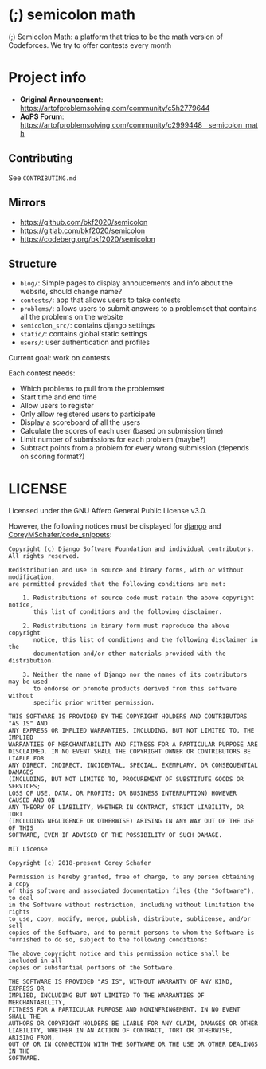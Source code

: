 # (;) semicolon math
(;) Semicolon Math: a platform that tries to be the math version of Codeforces. We try to offer contests every month

# Project info
- **Original Announcement**: https://artofproblemsolving.com/community/c5h2779644
- **AoPS Forum**: https://artofproblemsolving.com/community/c2999448__semicolon_math

## Contributing
See `CONTRIBUTING.md`

## Mirrors
- https://github.com/bkf2020/semicolon
- https://gitlab.com/bkf2020/semicolon
- https://codeberg.org/bkf2020/semicolon

## Structure
- `blog/`: Simple pages to display annoucements and info about the website, should change name?
- `contests/`: app that allows users to take contests
- `problems/`: allows users to submit answers to a problemset that contains all the problems on the website
- `semicolon_src/`: contains django settings
- `static/`: contains global static settings
- `users/`: user authentication and profiles

Current goal: work on contests

Each contest needs:
- Which problems to pull from the problemset
- Start time and end time
- Allow users to register
- Only allow registered users to participate
- Display a scoreboard of all the users
- Calculate the scores of each user (based on submission time)
- Limit number of submissions for each problem (maybe?)
- Subtract points from a problem for every wrong submission (depends on scoring format?)

# LICENSE
Licensed under the GNU Affero General Public License v3.0.

However, the following notices must be displayed for [django](https://github.com/django/django) and
[CoreyMSchafer/code_snippets](https://github.com/CoreyMSchafer/code_snippets):
```
Copyright (c) Django Software Foundation and individual contributors.
All rights reserved.

Redistribution and use in source and binary forms, with or without modification,
are permitted provided that the following conditions are met:

    1. Redistributions of source code must retain the above copyright notice,
       this list of conditions and the following disclaimer.

    2. Redistributions in binary form must reproduce the above copyright
       notice, this list of conditions and the following disclaimer in the
       documentation and/or other materials provided with the distribution.

    3. Neither the name of Django nor the names of its contributors may be used
       to endorse or promote products derived from this software without
       specific prior written permission.

THIS SOFTWARE IS PROVIDED BY THE COPYRIGHT HOLDERS AND CONTRIBUTORS "AS IS" AND
ANY EXPRESS OR IMPLIED WARRANTIES, INCLUDING, BUT NOT LIMITED TO, THE IMPLIED
WARRANTIES OF MERCHANTABILITY AND FITNESS FOR A PARTICULAR PURPOSE ARE
DISCLAIMED. IN NO EVENT SHALL THE COPYRIGHT OWNER OR CONTRIBUTORS BE LIABLE FOR
ANY DIRECT, INDIRECT, INCIDENTAL, SPECIAL, EXEMPLARY, OR CONSEQUENTIAL DAMAGES
(INCLUDING, BUT NOT LIMITED TO, PROCUREMENT OF SUBSTITUTE GOODS OR SERVICES;
LOSS OF USE, DATA, OR PROFITS; OR BUSINESS INTERRUPTION) HOWEVER CAUSED AND ON
ANY THEORY OF LIABILITY, WHETHER IN CONTRACT, STRICT LIABILITY, OR TORT
(INCLUDING NEGLIGENCE OR OTHERWISE) ARISING IN ANY WAY OUT OF THE USE OF THIS
SOFTWARE, EVEN IF ADVISED OF THE POSSIBILITY OF SUCH DAMAGE.
```

```
MIT License

Copyright (c) 2018-present Corey Schafer

Permission is hereby granted, free of charge, to any person obtaining a copy
of this software and associated documentation files (the "Software"), to deal
in the Software without restriction, including without limitation the rights
to use, copy, modify, merge, publish, distribute, sublicense, and/or sell
copies of the Software, and to permit persons to whom the Software is
furnished to do so, subject to the following conditions:

The above copyright notice and this permission notice shall be included in all
copies or substantial portions of the Software.

THE SOFTWARE IS PROVIDED "AS IS", WITHOUT WARRANTY OF ANY KIND, EXPRESS OR
IMPLIED, INCLUDING BUT NOT LIMITED TO THE WARRANTIES OF MERCHANTABILITY,
FITNESS FOR A PARTICULAR PURPOSE AND NONINFRINGEMENT. IN NO EVENT SHALL THE
AUTHORS OR COPYRIGHT HOLDERS BE LIABLE FOR ANY CLAIM, DAMAGES OR OTHER
LIABILITY, WHETHER IN AN ACTION OF CONTRACT, TORT OR OTHERWISE, ARISING FROM,
OUT OF OR IN CONNECTION WITH THE SOFTWARE OR THE USE OR OTHER DEALINGS IN THE
SOFTWARE.
```
